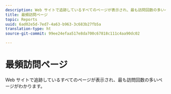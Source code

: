 ```yaml
---
description: Web サイトで追跡しているすべてのページが表示され、最も訪問回数の多いページがわかります。
title: 最頻訪問ページ
topic: Reports
uuid: 6ad02e5d-7ed7-4a63-b963-3c683b27fb5a
translation-type: ht
source-git-commit: 99ee24efaa517e8da700c67818c111c4aa90dc02

---
```



# 最頻訪問ページ

Web サイトで追跡しているすべてのページが表示され、最も訪問回数の多いページがわかります。

